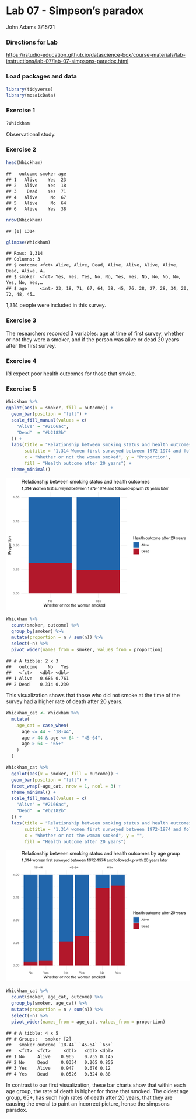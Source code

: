 Lab 07 - Simpson’s paradox
================
John Adams
3/15/21

### Directions for Lab

<https://rstudio-education.github.io/datascience-box/course-materials/lab-instructions/lab-07/lab-07-simpsons-paradox.html>

### Load packages and data

``` r
library(tidyverse) 
library(mosaicData) 
```

### Exercise 1

``` r
?Whickham
```

Observational study.

### Exercise 2

``` r
head(Whickham)
```

    ##   outcome smoker age
    ## 1   Alive    Yes  23
    ## 2   Alive    Yes  18
    ## 3    Dead    Yes  71
    ## 4   Alive     No  67
    ## 5   Alive     No  64
    ## 6   Alive    Yes  38

``` r
nrow(Whickham)
```

    ## [1] 1314

``` r
glimpse(Whickham)
```

    ## Rows: 1,314
    ## Columns: 3
    ## $ outcome <fct> Alive, Alive, Dead, Alive, Alive, Alive, Alive, Dead, Alive, A…
    ## $ smoker  <fct> Yes, Yes, Yes, No, No, Yes, Yes, No, No, No, No, Yes, No, Yes,…
    ## $ age     <int> 23, 18, 71, 67, 64, 38, 45, 76, 28, 27, 28, 34, 20, 72, 48, 45…

1,314 people were included in this survey.

### Exercise 3

The researchers recorded 3 variables: age at time of first survey,
whether or not they were a smoker, and if the person was alive or dead
20 years after the first survey.

### Exercise 4

I’d expect poor health outcomes for those that smoke.

### Exercise 5

``` r
Whickham %>%
ggplot(aes(x = smoker, fill = outcome)) +
  geom_bar(position = "fill") +
  scale_fill_manual(values = c(
    "Alive" = "#2166ac",
    "Dead"  = "#b2182b"
  )) + 
  labs(title = "Relationship between smoking status and health outcomes",
       subtitle = "1,314 Women first surveyed between 1972-1974 and followed-up with 20 years later",
       x = "Whether or not the woman smoked", y = "Proportion", 
       fill = "Health outcome after 20 years") +
  theme_minimal()
```

![](Lab-07-Simpson-s-paradox_files/figure-gfm/table-1.png)<!-- -->

``` r
Whickham %>%
  count(smoker, outcome) %>% 
  group_by(smoker) %>%
  mutate(proportion = n / sum(n)) %>% 
  select(-n) %>%
  pivot_wider(names_from = smoker, values_from = proportion)
```

    ## # A tibble: 2 x 3
    ##   outcome    No   Yes
    ##   <fct>   <dbl> <dbl>
    ## 1 Alive   0.686 0.761
    ## 2 Dead    0.314 0.239

This visualization shows that those who did not smoke at the time of the
survey had a higher rate of death after 20 years.

``` r
Whickham_cat <- Whickham %>%
  mutate(
    age_cat = case_when(
      age <= 44 ~ "18-44",
      age > 44 & age <= 64 ~ "45-64",
      age > 64 ~ "65+"
    )
  )
```

``` r
Whickham_cat %>%
  ggplot(aes(x = smoker, fill = outcome)) +
  geom_bar(position = "fill") +
  facet_wrap(~age_cat, nrow = 1, ncol = 3) +
  theme_minimal() +
  scale_fill_manual(values = c(
    "Alive" = "#2166ac",
    "Dead"  = "#b2182b"
  )) + 
  labs(title = "Relationship between smoking status and health outcomes by age group",
       subtitle = "1,314 women first surveyed between 1972-1974 and followed-up with 20 years later",
       x = "Whether or not the woman smoked", y = "", 
       fill = "Health outcome after 20 years")
```

![](Lab-07-Simpson-s-paradox_files/figure-gfm/age-cats-viz-1.png)<!-- -->

``` r
Whickham_cat %>%
  count(smoker, age_cat, outcome) %>% 
  group_by(smoker, age_cat) %>%
  mutate(proportion = n / sum(n)) %>% 
  select(-n) %>%
  pivot_wider(names_from = age_cat, values_from = proportion)
```

    ## # A tibble: 4 x 5
    ## # Groups:   smoker [2]
    ##   smoker outcome `18-44` `45-64` `65+`
    ##   <fct>  <fct>     <dbl>   <dbl> <dbl>
    ## 1 No     Alive    0.965    0.735 0.145
    ## 2 No     Dead     0.0354   0.265 0.855
    ## 3 Yes    Alive    0.947    0.676 0.12 
    ## 4 Yes    Dead     0.0526   0.324 0.88

In contrast to our first visualization, these bar charts show that
within each age group, the rate of death is higher for those that
smoked. The oldest age group, 65+, has such high rates of death after 20
years, that they are causing the overal to paint an incorrect picture,
hense the simpsons paradox.
